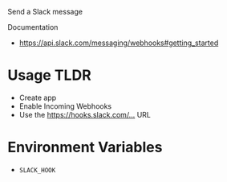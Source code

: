 Send a Slack message

Documentation
- <https://api.slack.com/messaging/webhooks#getting_started>

# Usage TLDR
- Create app
- Enable Incoming Webhooks
- Use the <https://hooks.slack.com/…> URL

# Environment Variables
- `SLACK_HOOK`

